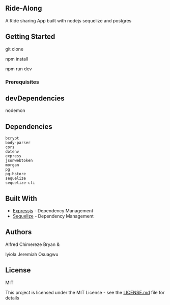 ## Ride-Along

A Ride sharing App built with nodejs sequelize and postgres

## Getting Started

git clone

npm install

npm run dev

### Prerequisites

## devDependencies

nodemon

## Dependencies

    bcrypt
    body-parser
    cors
    dotenv
    express
    jsonwebtoken
    morgan
    pg
    pg-hstore
    sequelize
    sequelize-cli

## Built With

- [Expressjs](https://expressjs.com/en/starter/installing.html) - Dependency Management
- [Sequelize](http://docs.sequelizejs.com/) - Dependency Management

## Authors

Alfred Chimereze Bryan
&

Iyiola Jeremiah Osuagwu

## License

MIT

This project is licensed under the MIT License - see the [LICENSE.md](LICENSE.md) file for details

